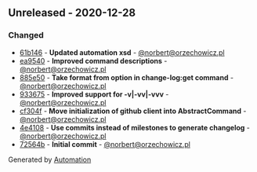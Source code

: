 ## Unreleased - 2020-12-28
### Changed
 - [61b146](https://github.com/aeon-php/automation/commit/61b146ba1360436136c7dc9e57d7658b3d6da810) - **Updated automation xsd** - [@norbert@orzechowicz.pl](#)
 - [ea9540](https://github.com/aeon-php/automation/commit/ea9540a5f4399ee4a70e8e2f4df8ef0467fbe42e) - **Improved command descriptions** - [@norbert@orzechowicz.pl](#)
 - [885e50](https://github.com/aeon-php/automation/commit/885e50c5c4e5e0a757c247d65cf4b4576ce168e3) - **Take format from option in change-log:get command** - [@norbert@orzechowicz.pl](#)
 - [933675](https://github.com/aeon-php/automation/commit/93367510905d645a23dc2d86cc2ab9bf4e203e9c) - **Improved support for -v|-vv|-vvv** - [@norbert@orzechowicz.pl](#)
 - [cf304f](https://github.com/aeon-php/automation/commit/cf304f1c0c9a4db74b017ef134d43986039953a5) - **Move initialization of github client into AbstractCommand** - [@norbert@orzechowicz.pl](#)
 - [4e4108](https://github.com/aeon-php/automation/commit/4e41083de4d76dea2fa90abc7d72815d1ab73718) - **Use commits instead of milestones to generate changelog** - [@norbert@orzechowicz.pl](#)
 - [72564b](https://github.com/aeon-php/automation/commit/72564ba0991f280a74428d10fc1dee9b02659b02) - **Initial commit** - [@norbert@orzechowicz.pl](#)

Generated by [Automation](https://github.com/aeon-php/automation)